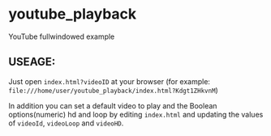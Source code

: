 youtube_playback
================

YouTube fullwindowed example

USEAGE:
-------

Just open `index.html?videoID` at your browser (for example: `file:///home/user/youtube_playback/index.html?Kdgt1ZHkvnM`)

In addition you can set a default video to play and the Boolean options(numeric) hd and loop by editing `index.html` and updating the values of `videoId`, `videoLoop` and `videoHD`.
